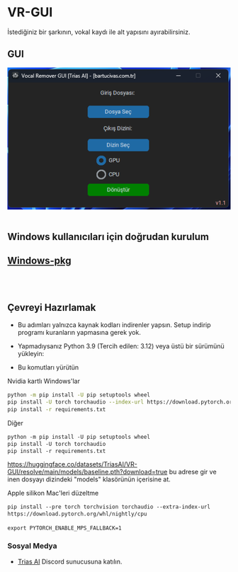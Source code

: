 # VR-GUI
İstediğiniz bir şarkının, vokal kaydı ile alt yapısını ayırabilirsiniz.
## GUI
![GUI](https://github.com/BartuAbiHD/VR-GUI/raw/main/docs/GUI.png)
<br><br>
## Windows kullanıcıları için doğrudan kurulum
## [Windows-pkg](https://github.com/BartuAbiHD/VR-GUI/releases/tag/v1.2)
  
<br><br>
## Çevreyi Hazırlamak
* Bu adımları yalnızca kaynak kodları indirenler yapsın. Setup indirip programı kuranların yapmasına gerek yok.

* Yapmadıysanız Python 3.9 (Tercih edilen: 3.12) veya üstü bir sürümünü yükleyin:

* Bu komutları yürütün

Nvidia kartlı Windows'lar
```bash
python -m pip install -U pip setuptools wheel
pip install -U torch torchaudio --index-url https://download.pytorch.org/whl/cu118
pip install -r requirements.txt
```
Diğer
```
python -m pip install -U pip setuptools wheel
pip install -U torch torchaudio 
pip install -r requirements.txt
```

https://huggingface.co/datasets/TriasAI/VR-GUI/resolve/main/models/baseline.pth?download=true bu adrese gir ve inen dosyayı dizindeki "models" klasörünün içerisine at.

Apple silikon Mac'leri düzeltme
```
pip install --pre torch torchvision torchaudio --extra-index-url https://download.pytorch.org/whl/nightly/cpu

export PYTORCH_ENABLE_MPS_FALLBACK=1
```
### Sosyal Medya
* [ Trias AI](https://discord.gg/tpy6JbZhh8) Discord sunucusuna katılın.
